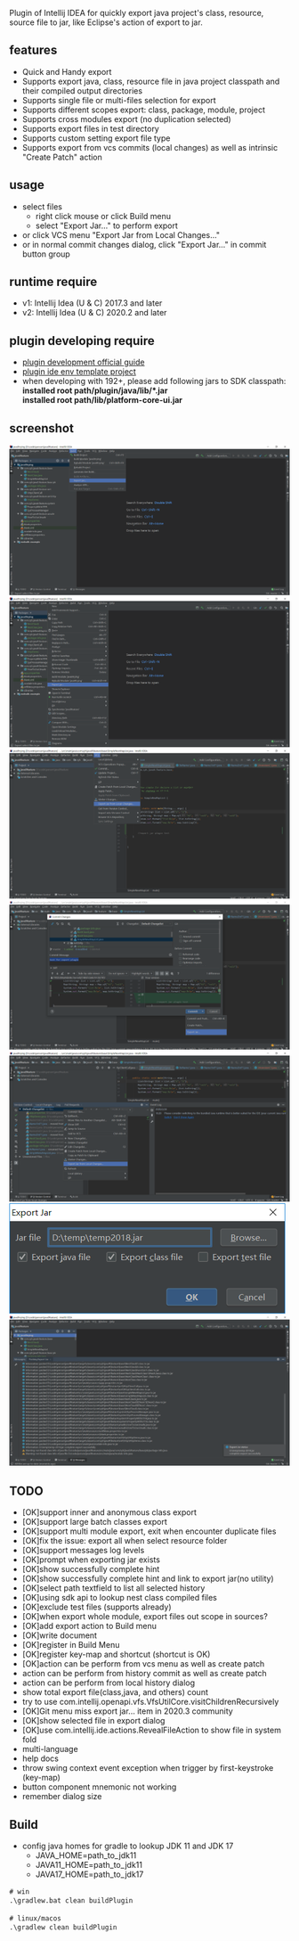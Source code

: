 <!-- Plugin description -->
Plugin of Intellij IDEA for quickly export java project's class, resource, source file to jar, like Eclipse's action of export to jar. 

## features
- Quick and Handy export
- Supports export java, class, resource file in java project classpath and their compiled output directories
- Supports single file or multi-files selection for export
- Supports different scopes export: class, package, module, project
- Supports cross modules export (no duplication selected)
- Supports export files in test directory
- Supports custom setting export file type
- Supports export from vcs commits (local changes) as well as intrinsic "Create Patch" action 

## usage
- select files
  - right click mouse or click Build menu
  - select "Export Jar..." to perform export
- or click VCS menu  "Export Jar from Local Changes..."
- or in normal commit changes dialog, click "Export Jar..." in commit button group
<!-- Plugin description end -->

## runtime require
- v1: Intellij Idea (U & C) 2017.3 and later
- v2: Intellij Idea (U & C) 2020.2 and later

## plugin developing require
- [plugin development official guide](https://plugins.jetbrains.com/docs/intellij/intellij-artifacts.html)
- [plugin ide env template project](https://github.com/JetBrains/intellij-platform-plugin-template)
- when developing with 192+, please add following jars to SDK classpath:  
**installed root path/plugin/java/lib/\*.jar**  
**installed root path/lib/platform-core-ui.jar**  

## screenshot
![From Build Menu](image/export-jar-menu.png)
![From Right Click](image/export-jar-right-click.png)
![From VCS Menu](image/export-jar-local-changes-vcs-menu.png)
![From Normal Commit](image/export-jar-local-changes-add-to-commit-button-group.png)
![From Local Changes Pop Menu](image/export-jar-local-changes-right-click.png)
![Setting Dialog](image/export-jar-pop.png)
![Export Status](image/export-jar-result.png)

## TODO 
- [OK]support inner and anonymous class export
- [OK]support large batch classes  export
- [OK]support multi module export, exit when encounter duplicate files
- [OK]fix the issue: export all when select resource folder
- [OK]support messages log levels
- [OK]prompt when exporting jar exists
- [OK]show successfully complete hint
- [OK]show successfully complete hint and link to export jar(no utility)
- [OK]select path textfield to list all selected history
- [OK]using sdk api to lookup nest class compiled files
- [OK]exclude test files (supports already)
- [OK]when export whole module, export files out scope in sources?
- [OK]add export action to Build menu
- [OK]write document
- [OK]register in Build Menu
- [OK]register key-map and shortcut (shortcut is OK)
- [OK]action can be perform from vcs menu as well as create patch
- action can be perform from history commit as well as create patch
- action can be perform from local history dialog
- show total export file(class,java, and others) count  
- try to use com.intellij.openapi.vfs.VfsUtilCore.visitChildrenRecursively  
- [OK]Git menu miss export jar... item in 2020.3 community
- [OK]show selected file in export dialog
- [OK]use com.intellij.ide.actions.RevealFileAction to show file in system fold
- multi-language
- help docs
- throw swing context event exception when trigger by first-keystroke (key-map)
- button component mnemonic not working
- remember dialog size
## Build
- config java homes for gradle to lookup JDK 11 and JDK 17
  - JAVA_HOME=path_to_jdk11
  - JAVA11_HOME=path_to_jdk11
  - JAVA17_HOME=path_to_jdk17

```shell
# win
.\gradlew.bat clean buildPlugin

# linux/macos
.\gradlew clean buildPlugin
```